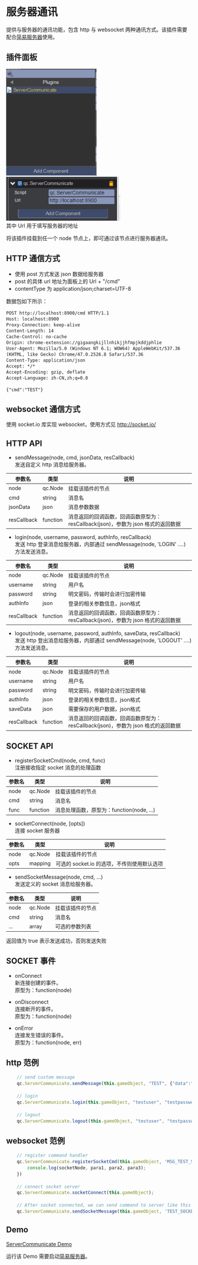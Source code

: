# 服务器通讯
提供与服务器的通讯功能，包含 http 与 websocket 两种通讯方式。该插件需要配合[简易服务器](server.html)使用。

## 插件面板
![](images/add.png)   
![](images/serverComm.png)   
其中 Url 用于填写服务器的地址

将该插件挂载到任一个 node 节点上，即可通过该节点进行服务器通讯。

## HTTP 通信方式
* 使用 post 方式发送 json 数据给服务器
* post 的具体 url 地址为面板上的 Url + "/cmd"
* contentType 为 application/json;charset=UTF-8		

数据包如下所示：
````
POST http://localhost:8900/cmd HTTP/1.1
Host: localhost:8900
Proxy-Connection: keep-alive
Content-Length: 14
Cache-Control: no-cache
Origin: chrome-extension://gigaangkijllnhikjjhfmpjkddjphlie
User-Agent: Mozilla/5.0 (Windows NT 6.1; WOW64) AppleWebKit/537.36 (KHTML, like Gecko) Chrome/47.0.2526.8 Safari/537.36
Content-Type: application/json
Accept: */*
Accept-Encoding: gzip, deflate
Accept-Language: zh-CN,zh;q=0.8

{"cmd":"TEST"}
````

## websocket 通信方式
使用 socket.io 库实现 websocket，使用方式见 http://socket.io/
 
## HTTP API
* sendMessage(node, cmd, jsonData, resCallback)		
发送自定义 http 消息给服务器。

| 参数名 | 类型 | 说明 |  
| ------------- | ------------- | -------------|  
| node | qc.Node | 挂载该插件的节点 |  
| cmd | string | 消息名 |  
| jsonData | json | 消息参数数据 |  
| resCallback | function | 消息返回的回调函数，回调函数原型为：resCallback(json)，参数为 json 格式的返回数据 |  

* login(node, username, password, authInfo, resCallback)		
发送 http 登录消息给服务器，内部通过 sendMessage(node, 'LOGIN' ....) 方法发送消息。

| 参数名 | 类型 | 说明 |  
| ------------- | ------------- | -------------|  
| node | qc.Node | 挂载该插件的节点 |  
| username | string | 用户名 |  
| password | string | 明文密码，传输时会进行加密传输 |  
| authInfo | json | 登录的相关参数信息，json格式 |  
| resCallback | function | 消息返回的回调函数，回调函数原型为：resCallback(json)，参数为 json 格式的返回数据 |  

* logout(node, username, password, authInfo, saveData, resCallback)		
发送 http 登出消息给服务器，内部通过 sendMessage(node, 'LOGOUT' ....) 方法发送消息。

| 参数名 | 类型 | 说明 |  
| ------------- | ------------- | -------------|  
| node | qc.Node | 挂载该插件的节点 |  
| username | string | 用户名 |  
| password | string | 明文密码，传输时会进行加密传输 |  
| authInfo | json | 登录的相关参数信息，json格式 |  
| saveData | json | 需要保存的用户数据，json格式 | 
| resCallback | function | 消息返回的回调函数，回调函数原型为：resCallback(json)，参数为 json 格式的返回数据 |  

## SOCKET API  
* registerSocketCmd(node, cmd, func)		
注册接收指定 socket 消息的处理函数  

| 参数名 | 类型 | 说明 |  
| ------------- | ------------- | -------------|  
| node | qc.Node | 挂载该插件的节点 |  
| cmd | string | 消息名 |  
| func | function | 消息处理函数，原型为：function(node, ...) |  

* socketConnect(node, [opts])		
连接 socket 服务器  

| 参数名 | 类型 | 说明 |  
| ------------- | ------------- | -------------|  
| node | qc.Node | 挂载该插件的节点 |  
| opts | mapping | 可选的 socket.io 的选项，不传则使用默认选项 |    

* sendSocketMessage(node, cmd, ...)		 
发送定义的 socket 消息给服务器。  

| 参数名 | 类型 | 说明 |  
| ------------- | ------------- | -------------|  
| node | qc.Node | 挂载该插件的节点 |  
| cmd | string | 消息名 |  
| ... | array | 可选的参数列表 |  
返回值为 true 表示发送成功，否则发送失败  

## SOCKET 事件  
* onConnect	 
新连接创建的事件。  
原型为：function(node)  

* onDisconnect	 
连接断开的事件。  
原型为：function(node)  
 
* onError	
连接发生错误的事件。  
原型为：function(node, err)  
 
## http 范例
````javascript
	// send custom message
	qc.ServerCommunicate.sendMessage(this.gameObject, "TEST", {"data":"test"}, callback);
	
	// login
	qc.ServerCommunicate.login(this.gameObject, "testuser", "testpassword", {}, callback);
	
	// logout
	qc.ServerCommunicate.logout(this.gameObject, "testuser", "testpassword", {}, {"data":"savedata"}, callback);
````

## websocket 范例
````javascript
	// register command handler
	qc.ServerCommunicate.registerSocketCmd(this.gameObject, 'MSG_TEST_SOCKET', function(socketNode, para1, para2, para3){
        console.log(socketNode, para1, para2, para3);
    })

    // connect socket server
    qc.ServerCommunicate.socketConnect(this.gameObject);
	
	// After socket connected, we can send command to server like this
    qc.ServerCommunicate.sendSocketMessage(this.gameObject, 'TEST_SOCKET', 'para1', 2, { value : 'test'} );  
````

## Demo
[ServerCommunicate Demo](http://engine.zuoyouxi.com/demo/Net/serverCommunicate/index.html)

运行该 Demo 需要启动[简易服务器](server.html)。